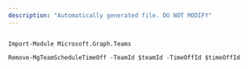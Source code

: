 ```yaml
---
description: "Automatically generated file. DO NOT MODIFY"
---
```


```powershellv2

Import-Module Microsoft.Graph.Teams

Remove-MgTeamScheduleTimeOff -TeamId $teamId -TimeOffId $timeOffId

```